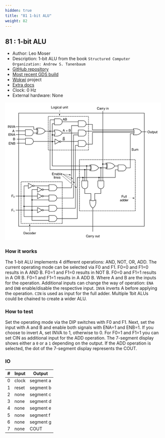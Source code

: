 ```yaml
---
hidden: true
title: "81 1-bit ALU"
weight: 82
---
```


## 81 : 1-bit ALU

* Author: Leo Moser
* Description: 1-bit ALU from the book `Structured Computer Organization: Andrew S. Tanenbaum`
* [GitHub repository](https://github.com/mole99/tt02-1bit-alu)
* [Most recent GDS build](https://github.com/mole99/tt02-1bit-alu/actions/runs/3553720305)
* [Wokwi](https://wokwi.com/projects/340318610245288530) project
* [Extra docs](https://github.com/mole99/tt02-1bit-alu/blob/main/README.md)
* Clock: 0 Hz
* External hardware: None

![picture](images/1bit-alu.png)

### How it works

The 1-bit ALU implements 4 different operations: AND, NOT, OR, ADD.
The current operating mode can be selected via F0 and F1. F0=0 and F1=0 results in A AND B. F0=1 and F1=0 results in NOT B. F0=0 and F1=1 results in A OR B. F0=1 and F1=1 results in A ADD B. Where A and B are the inputs for the operation.
Additional inputs can change the way of operation:
`ENA` and `ENB` enable/disable the respective input. `INVA` inverts A before applying the operation. `CIN` is used as input for the full adder.
Multiple 1bit ALUs could be chained to create a wider ALU. 

### How to test

Set the operating mode via the DIP switches with F0 and F1.
Next, set the input with A and B and enable both signals with ENA=1 and ENB=1. If you choose to invert A, set INVA to 1, otherwise to 0. For F0=1 and F1=1 you can set CIN as additional input for the ADD operation.
The 7-segment display shows either a `0` or a `1` depending on the output. If the ADD operation is selected, the dot of the 7-segment display represents the COUT. 

### IO

| # | Input        | Output       |
|---|--------------|--------------|
| 0 | clock  | segment a |
| 1 | reset  | segment b |
| 2 | none  | segment c |
| 3 | none  | segment d |
| 4 | none  | segment e |
| 5 | none  | segment f |
| 6 | none  | segment g |
| 7 | none  | COUT |

